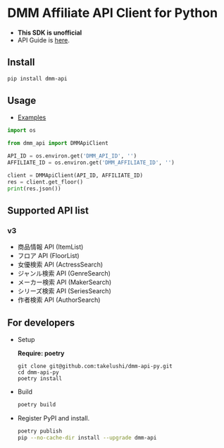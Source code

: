 # DMM Affiliate API Client for Python

* **This SDK is unofficial**
* API Guide is [here](https://affiliate.dmm.com/api/guide/).

## Install

```sh
pip install dmm-api
```

## Usage

* [Examples]([examples/](https://github.com/takelushi/dmm-api-py/tree/master/examples))

```py
import os

from dmm_api import DMMApiClient

API_ID = os.environ.get('DMM_API_ID', '')
AFFILIATE_ID = os.environ.get('DMM_AFFILIATE_ID', '')

client = DMMApiClient(API_ID, AFFILIATE_ID)
res = client.get_floor()
print(res.json())
```

## Supported API list

### v3

* 商品情報 API (ItemList)
* フロア API (FloorList)
* 女優検索 API (ActressSearch)
* ジャンル検索 API (GenreSearch)
* メーカー検索 API (MakerSearch)
* シリーズ検索 API (SeriesSearch)
* 作者検索 API (AuthorSearch)

## For developers

* Setup

   **Require: poetry**

   ```she
   git clone git@github.com:takelushi/dmm-api-py.git
   cd dmm-api-py
   poetry install
   ```

* Build

   ```sh
   poetry build
   ```

* Register PyPI and install.

   ```sh
   poetry publish
   pip --no-cache-dir install --upgrade dmm-api
   ```
